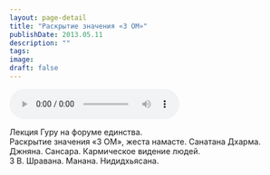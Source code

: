```yaml
---
layout: page-detail
title: "Раскрытие значения «3 ОМ»"
publishDate: 2013.05.11
description: ""
tags:
image:
draft: false
---
```


<audio title="2013.05.11 - Раскрытие значения «3 ОМ».mp3" src="/upload/iblock/996/9969365ef9f324253467cb26d97844d6.mp3" controls=""></audio>

 Лекция Гуру на форуме единства.  
Раскрытие значения «3 ОМ», жеста намасте. Санатана Дхарма.  
Джняна. Сансара. Кармическое видение людей.  
3 В. Шравана. Манана. Нидидхьясана.  

  

